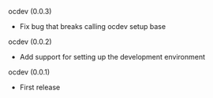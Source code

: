 ocdev (0.0.3)
* Fix bug that breaks calling ocdev setup base

ocdev (0.0.2)
* Add support for setting up the development environment

ocdev (0.0.1)
* First release